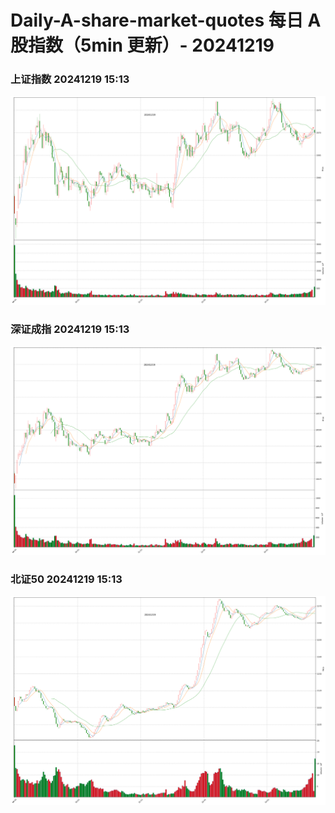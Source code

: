 
# Daily-A-share-market-quotes 每日 A 股指数（5min 更新）- 20241219

### 上证指数 20241219 15:13
![](./fig/2024/12/20241219-sh000001.png)

### 深证成指 20241219 15:13
![](./fig/2024/12/20241219-sz399001.png)

### 北证50 20241219 15:13
![](./fig/2024/12/20241219-bj899050.png)
